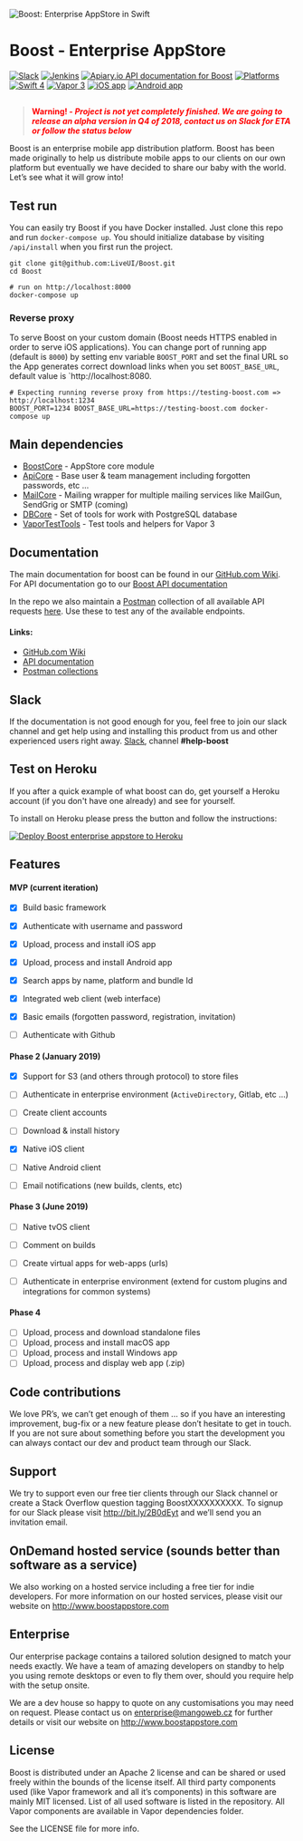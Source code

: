 ![Boost: Enterprise AppStore in Swift](https://github.com/LiveUI/Boost/raw/master/Other/Images/header.jpg)

# Boost - Enterprise AppStore

[![Slack](https://img.shields.io/badge/join-slack-745EAF.svg?style=flat)](http://bit.ly/2B0dEyt)
[![Jenkins](https://ci.liveui.io/job/LiveUI/job/Boost/job/master/badge/icon)](https://ci.liveui.io/job/LiveUI/job/Boost/)
[![Apiary.io API documentation for Boost](https://img.shields.io/badge/docs-API-02BFF4.svg?style=flat)](https://boost.docs.apiary.io)
[![Platforms](https://img.shields.io/badge/platforms-macOS%2010.13%20|%20Ubuntu%2016.04%20LTS-ff0000.svg?style=flat)](https://github.com/LiveUI/Boost)
[![Swift 4](https://img.shields.io/badge/swift-4.1-orange.svg?style=flat)](http://swift.org)
[![Vapor 3](https://img.shields.io/badge/vapor-3.0-blue.svg?style=flat)](https://vapor.codes)
[![iOS app](https://img.shields.io/badge/app-iOS-blue.svg?style=flat)](https://github.com/LiveUI/Boost-iOS/)
[![Android app](https://img.shields.io/badge/app-Android-green.svg?style=flat)](https://github.com/LiveUI/Boost-Android/)

##

> <b style="color:red;">Warning! - *Project is not yet completely finished. We are going to release an alpha version in Q4 of 2018, contact us on Slack for ETA or follow the status below*</b>

Boost is an enterprise mobile app distribution platform. Boost has been made originally to help us distribute mobile apps to our clients on our own platform but eventually we have decided to share our baby with the world. Let’s see what it will grow into!

## Test run

You can easily try Boost if you have Docker installed. Just clone this repo and run `docker-compose up`. You should initialize database by visiting `/api/install` when you first run the project.

```shell
git clone git@github.com:LiveUI/Boost.git
cd Boost

# run on http://localhost:8000
docker-compose up
```

### Reverse proxy

To serve Boost on your custom domain (Boost needs HTTPS enabled in order to serve iOS applications). You can change port of running app (default is `8000`) by setting env variable `BOOST_PORT` and set the final URL so the App generates correct download links when you set `BOOST_BASE_URL`, default value is `http://localhost:8080.

```shell
# Expecting running reverse proxy from https://testing-boost.com => http://localhost:1234
BOOST_PORT=1234 BOOST_BASE_URL=https://testing-boost.com docker-compose up
```

## Main dependencies

* [BoostCore](https://github.com/LiveUI/BoostCore/) - AppStore core module
* [ApiCore](https://github.com/LiveUI/ApiCore/) - Base user & team management including forgotten passwords, etc ...
* [MailCore](https://github.com/LiveUI/MailCore/) - Mailing wrapper for multiple mailing services like MailGun, SendGrig or SMTP (coming)
* [DBCore](https://github.com/LiveUI/DbCore/) - Set of tools for work with PostgreSQL database
* [VaporTestTools](https://github.com/LiveUI/VaporTestTools) - Test tools and helpers for Vapor 3

## Documentation

The main documentation for boost can be found in our [GitHub.com Wiki](https://github.com/LiveUI/Boost/wiki). For API documentation go to our [Boost API documentation](https://boost.docs.apiary.io)

In the repo we also maintain a [Postman](https://www.getpostman.com) collection of all available API requests [here](https://github.com/LiveUI/Boost/tree/master/Other/Postman). Use these to test any of the available endpoints.

#### Links:
* [GitHub.com Wiki](https://github.com/LiveUI/Boost/wiki)
* [API documentation](https://boost.docs.apiary.io)
* [Postman collections](https://github.com/LiveUI/Boost/tree/master/Other/Postman)

## Slack

If the documentation is not good enough for you, feel free to join our slack channel and get help using and installing this product from us and other experienced users right away. [Slack](http://bit.ly/2B0dEyt), channel <b>#help-boost</b>

## Test on Heroku

If you after a quick example of what boost can do, get yourself a Heroku account (if you don't have one already) and see for yourself.

To install on Heroku please press the button and follow the instructions:

[![Deploy Boost enterprise appstore to Heroku](https://camo.githubusercontent.com/c0824806f5221ebb7d25e559568582dd39dd1170/68747470733a2f2f7777772e6865726f6b7563646e2e636f6d2f6465706c6f792f627574746f6e2e706e67)](https://heroku.com/deploy?template=https://github.com/LiveUI/Boost)

## Features

#### MVP (current iteration)
- [x] Build basic framework
- [x] Authenticate with username and password
- [x] Upload, process and install iOS app
- [x] Upload, process and install Android app
- [x] Search apps by name, platform and bundle Id
- [x] Integrated web client (web interface)
- [x] Basic emails (forgotten password, registration, invitation)
- [ ] Authenticate with Github


#### Phase 2 (January 2019)
- [x] Support for S3 (and others through protocol) to store files
- [ ] Authenticate in enterprise environment (`ActiveDirectory`, Gitlab, etc ...)
- [ ] Create client accounts
- [ ] Download & install history
- [x] Native iOS client
- [ ] Native Android client
- [ ] Email notifications (new builds, clents, etc)


#### Phase 3 (June 2019)
- [ ] Native tvOS client
- [ ] Comment on builds
- [ ] Create virtual apps for web-apps (urls)
- [ ] Authenticate in enterprise environment (extend for custom plugins and integrations for common systems)


#### Phase 4
- [ ] Upload, process and download standalone files
- [ ] Upload, process and install macOS app
- [ ] Upload, process and install Windows app
- [ ] Upload, process and display web app (.zip)

## Code contributions

We love PR’s, we can’t get enough of them ... so if you have an interesting improvement, bug-fix or a new feature please don’t hesitate to get in touch. If you are not sure about something before you start the development you can always contact our dev and product team through our Slack.

## Support

We try to support even our free tier clients through our Slack channel or create a Stack Overflow question tagging BoostXXXXXXXXXX.
To signup for our Slack please visit http://bit.ly/2B0dEyt and we’ll send you an invitation email.

## OnDemand hosted service (sounds better than software as a service)

We also working on a hosted service including a free tier for indie developers. For more information on our hosted services, please visit our website on http://www.boostappstore.com

## Enterprise

Our enterprise package contains a tailored solution designed to match your needs exactly. We have a team of amazing developers on standby to help you using remote desktops or even to fly them over, should you require help with the setup onsite.

We are a dev house so happy to quote on any customisations you may need on request. Please contact us on enterprise@mangoweb.cz for further details or visit our website on http://www.boostappstore.com

## License

Boost is distributed under an Apache 2 license and can be shared or used freely within the bounds of the license itself.
All third party components used (like Vapor framework and all it’s components) in this software are mainly MIT licensed.
List of all used software is listed in the repository. All Vapor components are available in Vapor dependencies folder.

See the LICENSE file for more info.




